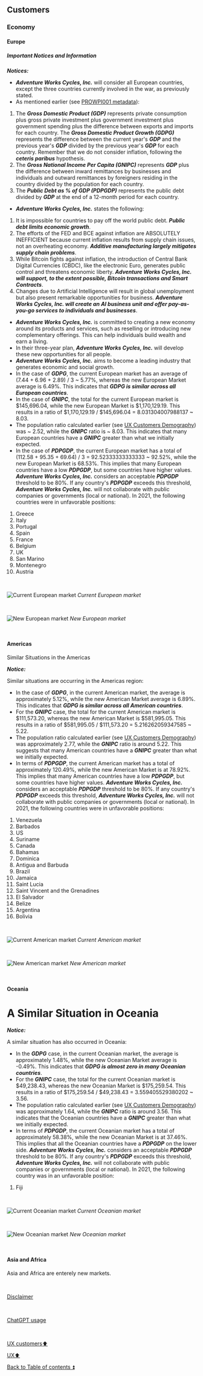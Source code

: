 ## Customers  

### Economy

#### Europe

##### Important Notices and Information

**_Notices:_**

- **_Adventure Works Cycles, Inc._** will consider all European countries, except the three countries currently involved in the war, as previously stated.
- As mentioned earlier (see [PROWPI001 metadata](prowpi001_Metadata.md)):
1. The **_Gross Domestic Product (GDP)_** represents private consumption plus gross private investment plus government investment plus government spending plus the difference between exports and imports for each country. The **_Gross Domestic Product Growth (GDPG)_** represents the difference between the current year's **_GDP_** and the previous year's **_GDP_** divided by the previous year's **_GDP_** for each country. Remember that we do not consider inflation, following the **_ceteris paribus_** hypothesis.
2. The **_Gross National Income Per Capita (GNIPC)_** represents **_GDP_** plus the difference between inward remittances by businesses and individuals and outward remittances by foreigners residing in the country divided by the population for each country.
3. The **_Public Debt as % of GDP (PDPGDP)_** represents the public debt divided by **_GDP_** at the end of a 12-month period for each country.
- **_Adventure Works Cycles, Inc._** states the following:
1. It is impossible for countries to pay off the world public debt. **_Public debt limits economic growth_**.
2. The efforts of the FED and BCE against inflation are ABSOLUTELY INEFFICIENT because current inflation results from supply chain issues, not an overheating economy. **_Additive manufacturing largely mitigates supply chain problems_**.
3. While Bitcoin fights against inflation, the introduction of Central Bank Digital Currencies (CBDC), like the electronic Euro, generates public control and threatens economic liberty. **_Adventure Works Cycles, Inc. will support, to the extent possible, Bitcoin transactions and Smart Contracts_**.
4. Changes due to Artificial Intelligence will result in global unemployment but also present remarkable opportunities for business. **_Adventure Works Cycles, Inc. will create an AI business unit and offer pay-as-you-go services to individuals and businesses_**.
- **_Adventure Works Cycles, Inc._** is committed to creating a new economy around its products and services, such as reselling or introducing new complementary offerings. This can help individuals build wealth and earn a living.
- In their three-year plan, **_Adventure Works Cycles, Inc._** will develop these new opportunities for all people.
- **_Adventure Works Cycles, Inc._** aims to become a leading industry that generates economic and social growth.
- In the case of **_GDPG_**, the current European market has an average of (7.44 + 6.96 + 2.89) / 3 ~ 5.77%, whereas the new European Market average is 6.49%. This indicates that **_GDPG is similar across all European countries_**.
- In the case of **_GNIPC_**, the total for the current European market is $145,696.04, while the new European Market is $1,170,129.19. This results in a ratio of $1,170,129.19 / $145,696.04 = 8.031304007988137 ~ 8.03.
- The population ratio calculated earlier (see [UX Customers Demography](ux_customers_demography.md)) was ~ 2.52, while the **_GNIPC_** ratio is ~ 8.03. This indicates that many European countries have a **_GNIPC_** greater than what we initially expected.
- In the case of **_PDPGDP_**, the current European market has a total of (112.58 + 95.35 + 69.64) / 3 = 92.52333333333333 ~ 92.52%, while the new European Market is 68.53%. This implies that many European countries have a low **_PDPGDP_**, but some countries have higher values. **_Adventure Works Cycles, Inc._** considers an acceptable **_PDPGDP_** threshold to be 80%. If any country's **_PDPGDP_** exceeds this threshold, **_Adventure Works Cycles, Inc._** will not collaborate with public companies or governments (local or national). In 2021, the following countries were in unfavorable positions:

1. Greece
2. Italy
3. Portugal
4. Spain
5. France
6. Belgium
7. UK
8. San Marino
9. Montenegro
10. Austria

<p><br></p>

![Current European market](https://i.imgur.com/HLQb3Wv.png)
_Current European market_

<p><br></p> 

![New European market](https://i.imgur.com/eTGHX9h.png)
_New European market_

<p><br></p>

#### Americas

Similar Situations in the Americas

**_Notice:_**

Similar situations are occurring in the Americas region:

- In the case of **_GDPG_**, in the current American market, the average is approximately 5.12%, while the new American Market average is 6.89%. This indicates that **_GDPG is similar across all American countries_**.
- For the **_GNIPC_** case, the total for the current American market is $111,573.20, whereas the new American Market is $581,995.05. This results in a ratio of $581,995.05 / $111,573.20 = 5.216262059347585 ~ 5.22.
- The population ratio calculated earlier (see [UX Customers Demography](ux_customers_demography.md)) was approximately 2.77, while the **_GNIPC_** ratio is around 5.22. This suggests that many American countries have a **_GNIPC_** greater than what we initially expected.
- In terms of **_PDPGDP_**, the current American market has a total of approximately 120.49%, while the new American Market is at 78.92%. This implies that many American countries have a low **_PDPGDP_**, but some countries have higher values. **_Adventure Works Cycles, Inc._** considers an acceptable **_PDPGDP_** threshold to be 80%. If any country's **_PDPGDP_** exceeds this threshold, **_Adventure Works Cycles, Inc._** will not collaborate with public companies or governments (local or national). In 2021, the following countries were in unfavorable positions:

1. Venezuela
2. Barbados
3. US
4. Suriname
5. Canada
6. Bahamas
7. Dominica
8. Antigua and Barbuda
9. Brazil
10. Jamaica
11. Saint Lucia
12. Saint Vincent and the Grenadines
13. El Salvador
14. Belize
15. Argentina
16. Bolivia

<p><br></p>

![Current American market](https://i.imgur.com/n2FxmBl.png)
_Current American market_

<p><br></p>

![New American market](https://i.imgur.com/S6weu2Z.png)
_New American market_

<p><br></p>

#### Oceania

# A Similar Situation in Oceania

**_Notice:_**

A similar situation has also occurred in Oceania:

- In the **_GDPG_** case, in the current Oceanian market, the average is approximately 1.48%, while the new Oceanian Market average is -0.49%. This indicates that **_GDPG is almost zero in many Oceanian countries_**.
- For the **_GNIPC_** case, the total for the current Oceanian market is $49,238.43, whereas the new Oceanian Market is $175,259.54. This results in a ratio of $175,259.54 / $49,238.43 = 3.559405529380202 ~ 3.56.
- The population ratio calculated earlier (see [UX Customers Demography](ux_customers_demography.md)) was approximately 1.64, while the **_GNIPC_** ratio is around 3.56. This indicates that the Oceanian countries have a **_GNIPC_** greater than what we initially expected.
- In terms of **_PDPGDP_**, the current Oceanian market has a total of approximately 58.38%, while the new Oceanian Market is at 37.46%. This implies that all the Oceanian countries have a **_PDPGDP_** on the lower side. **_Adventure Works Cycles, Inc._** considers an acceptable **_PDPGDP_** threshold to be 80%. If any country's **_PDPGDP_** exceeds this threshold, **_Adventure Works Cycles, Inc._** will not collaborate with public companies or governments (local or national). In 2021, the following country was in an unfavorable position:

1. Fiji

<p><br></p>

![Current Oceanian market](https://i.imgur.com/nDCXhAq.png)
_Current Oceanian market_

<p><br></p>

![New Oceanian market](https://i.imgur.com/e6k3Tym.png)
_New Oceanian market_

<p><br></p> 

#### Asia and Africa

Asia and Africa are enterely new markets.

<p><br></p> 

[Disclaimer](../DISCLAIMER.md)

<p><br></p> 

[ChatGPT usage](../CHATGPT_USAGE.md)  

<p><br></p>

[UX customers:arrow_up:](ux_customers.md) 

[UX:arrow_up:](ux.md)  

[Back to Table of contents :arrow_double_up:](../README.md)